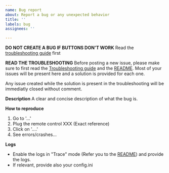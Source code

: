 ```yaml
---
name: Bug report
about: Report a bug or any unexpected behavior
title: ''
labels: bug
assignees: ''

---
```

**DO NOT CREATE A BUG IF BUTTONS DON'T WORK**
Read the [troubleshooting guide](https://github.com/o0Zz/sys-con/blob/master/doc/Troubleshooting.md) first

**READ THE TROUBLESHOOTING**
Before posting a new issue, please make sure to first read the [Troubleshooting guide](https://github.com/o0Zz/sys-con/blob/master/doc/Troubleshooting.md) and the [README]( https://github.com/o0Zz/sys-con/blob/master/README.md).
Most of your issues will be present here and a solution is provided for each one.

Any issue created while the solution is present in the troubleshooting will be immediatly closed without comment.

**Description**
A clear and concise description of what the bug is.

**How to reproduce**
1. Go to '...'
2. Plug the remote control XXX (Exact reference)
3. Click on '....'
4. See errors/crashes...

**Logs**
- Enable the logs in "Trace" mode (Refer you to the [README](https://github.com/o0Zz/sys-con?tab=readme-ov-file#logs)) and provide the logs.
- If relevant, provide also your config.ini